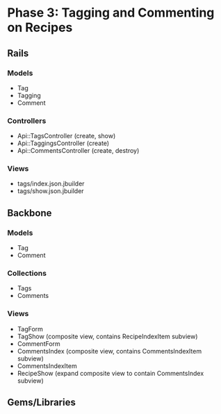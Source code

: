 # Phase 3: Tagging and Commenting on Recipes

## Rails
### Models
* Tag
* Tagging
* Comment

### Controllers
* Api::TagsController (create, show)
* Api::TaggingsController (create)
* Api::CommentsController (create, destroy)

### Views
* tags/index.json.jbuilder
* tags/show.json.jbuilder

## Backbone
### Models
  * Tag
  * Comment

### Collections
  * Tags
  * Comments

### Views
* TagForm
* TagShow (composite view, contains RecipeIndexItem subview)
* CommentForm
* CommentsIndex (composite view, contains CommentsIndexItem subview)
* CommentsIndexItem
* RecipeShow (expand composite view to contain CommentsIndex subview)


## Gems/Libraries
